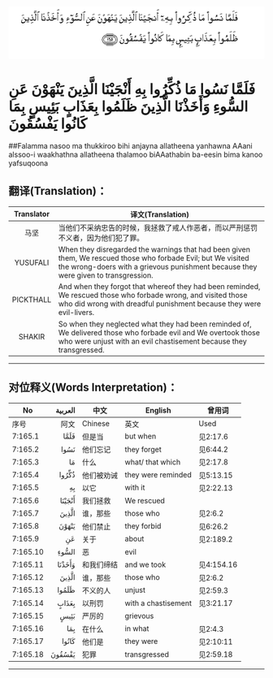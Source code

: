 ![007:165](images/007_165.gif)

# فَلَمَّا نَسُوا مَا ذُكِّرُوا بِهِ أَنْجَيْنَا الَّذِينَ يَنْهَوْنَ عَنِ السُّوءِ وَأَخَذْنَا الَّذِينَ ظَلَمُوا بِعَذَابٍ بَئِيسٍ بِمَا كَانُوا يَفْسُقُونَ 

##Falamma nasoo ma thukkiroo bihi anjayna allatheena yanhawna AAani alssoo-i waakhathna allatheena thalamoo biAAathabin ba-eesin bima kanoo yafsuqoona 

## 翻译(Translation)：

| Translator | 译文(Translation)                                            |
| :--------: | ------------------------------------------------------------ |
|    马坚    | 当他们不采纳忠告的时候，我拯救了戒人作恶者，而以严刑惩罚不义者，因为他们犯了罪。 |
|  YUSUFALI  | When they disregarded the warnings that had been given them, We rescued those who forbade Evil; but We visited the wrong-doers with a grievous punishment because they were given to transgression. |
| PICKTHALL  | And when they forgot that whereof they had been reminded, We rescued those who forbade wrong, and visited those who did wrong with dreadful punishment because they were evil-livers. |
|   SHAKIR   | So when they neglected what they had been reminded of, We delivered those who forbade evil and We overtook those who were unjust with an evil chastisement because they transgressed. |

---

## 对位释义(Words Interpretation)：

| No   | العربية | 中文    | English | 曾用词 |
| ---- | ------: | ------- | ------- | ------ |
| 序号 |    阿文 | Chinese | 英文    | Used   |
| 7:165.1  | فَلَمَّا   | 但是当     | but when            | 见2:17.6   |
| 7:165.2  | نَسُوا   | 他们忘记   | they forget         | 见6:44.2   |
| 7:165.3  | مَا     | 什么       | what/ that which    | 见2:17.8   |
| 7:165.4  | ذُكِّرُوا  | 他们被劝诫 | they were reminded  | 见5:13.15  |
| 7:165.5  | بِهِ     | 以它       | with it             | 见2:22.13  |
| 7:165.6  | أَنْجَيْنَا | 我们拯救   | We rescued          |            |
| 7:165.7  | الَّذِينَ  | 谁，那些   | those who           | 见2:6.2    |
| 7:165.8  | يَنْهَوْنَ  | 他们禁止   | they forbid         | 见6:26.2   |
| 7:165.9  | عَنِ     | 关于       | about               | 见2:189.2  |
| 7:165.10 | السُّوءِ  | 恶         | evil                |            |
| 7:165.11 | وَأَخَذْنَا | 和我们缔结 | and we took         | 见4:154.16 |
| 7:165.12 | الَّذِينَ  | 谁，那些   | those who           | 见2:6.2    |
| 7:165.13 | ظَلَمُوا  | 不义的人   | unjust              | 见2:59.3   |
| 7:165.14 | بِعَذَابٍ  | 以刑罚     | with a chastisement | 见3:21.17  |
| 7:165.15 | بَئِيسٍ   | 严厉的     | grievous            |            |
| 7:165.16 | بِمَا    | 在什么     | in what             | 见2:4.3    |
| 7:165.17 | كَانُوا  | 他们是     | they were           | 见2:10:11  |
| 7:165.18 | يَفْسُقُونَ | 犯罪       | transgressed        | 见2:59.18  |

---